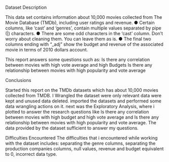 Dataset Description

This data set contains information about 10,000 movies collected from The Movie Database (TMDb), including user ratings and revenue. 
● Certain columns, like ‘cast’ and ‘genres’, contain multiple values separated by pipe (|) characters.
● There are some odd characters in the ‘cast’ column. Don’t worry about cleaning them. You can leave them as is. 
● The final two columns ending with “_adj” show the budget and revenue of the associated movie in terms of 2010 dollars account. 
 
This report answers some questions such as:
Is there any correlation between movies with high vote average and high Budgets
Is there any relationship between movies with high popularity and vote average

Conclusions

Started this report on the TMDb datasets which has about 10,000 movies collected from TMDB. I Wrangled the dataset were only relevant data were kept and unused data deleted. imported the datasets and performed some data wrangling actions on it. next was the Exploratory Analysis, where i plotted to answer the research questions like Is there any correlation between movies with high budget and high vote average and Is there any relationship between movies with high popularity and vote average. The data provided by the dataset sufficient to answer my questions.

Difficulties Encountered
The difficulties that i encountered while working with the dataset includes: separating the genre columns, separating the production companies columns, null values, revenue and budget equivalent to 0, incorrect data type.
